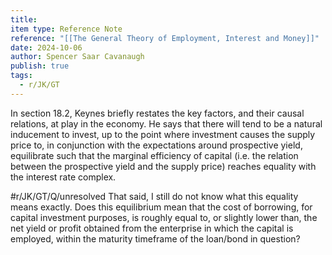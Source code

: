 ```yaml
---
title: 
item type: Reference Note
reference: "[[The General Theory of Employment, Interest and Money]]"
date: 2024-10-06
author: Spencer Saar Cavanaugh
publish: true
tags:
  - r/JK/GT
---
```

In section 18.2, Keynes briefly restates the key factors, and their causal relations, at play in the economy. He says that there will tend to be a natural inducement to invest, up to the point where investment causes the supply price to, in conjunction with the expectations around prospective yield, equilibrate such that the marginal efficiency of capital (i.e. the relation between the prospective yield and the supply price) reaches equality with the interest rate complex. 

#r/JK/GT/Q/unresolved  That said, I still do not know what this equality means exactly. Does this equilibrium mean that the cost of borrowing, for capital investment purposes, is roughly equal to, or slightly lower than, the net yield or profit obtained from the enterprise in which the capital is employed, within the maturity timeframe of the loan/bond in question?